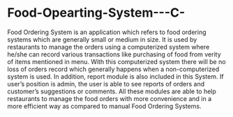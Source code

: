 # Food-Opearting-System---C-
Food Ordering System is an application which refers to food ordering systems which are generally small or medium in size. It is used by restaurants to manage the orders using a computerized system where he/she can record various transactions like purchasing of food from verity of items mentioned in menu. With this computerized system there will be no loss of orders record which generally happens when a non-computerized system is used. In addition, report module is also included in this System. If user’s position is admin, the user is able to see reports of orders and customer’s suggestions or comments. All these modules are able to help restaurants to manage the food orders with more convenience and in a more efficient way as compared to manual Food Ordering Systems.
